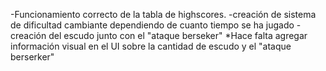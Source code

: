 -Funcionamiento correcto de la tabla de highscores.
-creación de sistema de dificultad cambiante dependiendo de cuanto tiempo se ha jugado
-creación del escudo junto con el "ataque berseker"
*Hace falta agregar información visual en el UI sobre la cantidad de escudo y el "ataque berserker"

